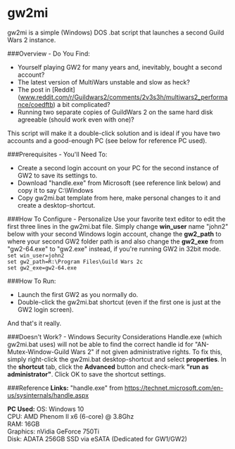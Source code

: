 # gw2mi
gw2mi is a simple (Windows) DOS .bat script that launches a second Guild Wars 2 instance.

###Overview - Do You Find:
* Yourself playing GW2 for many years and, inevitably, bought a second account?
* The latest version of MultiWars unstable and slow as heck?
* The post in [Reddit] (www.reddit.com/r/Guildwars2/comments/2v3s3h/multiwars2_performance/coedftb) a bit complicated?
* Running two separate copies of GuildWars 2 on the same hard disk agreeable (should work even with one)?

This script will make it a double-click solution and is ideal if you have two accounts and a good-enough PC (see below for reference PC used).

###Prerequisites - You'll Need To:
* Create a second login account on your PC for the second instance of GW2 to save its settings to.
* Download "handle.exe" from Microsoft (see reference link below) and copy it to say C:\Windows
* Copy gw2mi.bat template from here, make personal changes to it and create a desktop-shortcut.

###How To Configure - Personalize
Use your favorite text editor to edit the first three lines in the gw2mi.bat file. Simply change **win_user** name "john2" below with your second Windows login account, change the **gw2_path** to where your second GW2 folder path is and also change the **gw2_exe** from "gw2-64.exe" to "gw2.exe" instead, if you're running GW2 in 32bit mode.  
`set win_user=john2`  
`set gw2_path=R:\Program Files\Guild Wars 2c`  
`set gw2_exe=gw2-64.exe`

###How To Run:
* Launch the first GW2 as you normally do.
* Double-click the gw2mi.bat shortcut (even if the first one is just at the GW2 login screen).

And that's it really.

###Doesn't Work? - Windows Security Considerations
Handle.exe (which gw2mi.bat uses) will not be able to find the correct handle id for "AN-Mutex-Window-Guild Wars 2" if not given administrative rights. To fix this, simply right-click the gw2mi.bat desktop-shortcut and select **properties**. In the **shortcut** tab, click the **Advanced** button and check-mark **"run as administrator"**. Click OK to save the shortcut settings.

###Reference
**Links:**
"handle.exe" from https://technet.microsoft.com/en-us/sysinternals/handle.aspx

**PC Used:**
OS: Windows 10  
CPU: AMD Phenom II x6 (6-core) @ 3.8Ghz  
RAM: 16GB  
Graphics: nVidia GeForce 750Ti  
Disk: ADATA 256GB SSD via eSATA (Dedicated for GW1/GW2)
